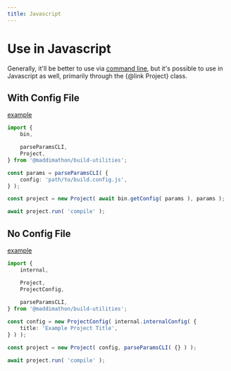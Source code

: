 ```yaml
---
title: Javascript
---
```


# Use in Javascript

Generally, it'll be better to use via [command line](./cli.md), but it's
possible to use in Javascript as well, primarily through the {@link Project}
class.


## With Config File

[example](../config.example-1.ts)

```ts
import {
    bin,

    parseParamsCLI,
    Project,
} from '@maddimathon/build-utilities';

const params = parseParamsCLI( {
    config: 'path/to/build.config.js',
} );

const project = new Project( await bin.getConfig( params ), params );

await project.run( 'compile' );
```


## No Config File

[example](../config.example-2.ts)

```ts
import {
    internal,

    Project,
    ProjectConfig,
    
    parseParamsCLI,
} from '@maddimathon/build-utilities';

const config = new ProjectConfig( internal.internalConfig( {
    title: 'Example Project Title',
} ) );

const project = new Project( config, parseParamsCLI( {} ) );

await project.run( 'compile' );
```